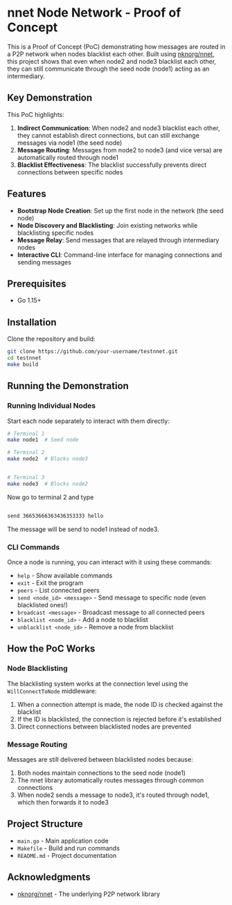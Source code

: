 # nnet Node Network - Proof of Concept

This is a Proof of Concept (PoC) demonstrating how messages are routed in a P2P network when nodes blacklist each other. Built using [nknorg/nnet](https://github.com/nknorg/nnet), this project shows that even when node2 and node3 blacklist each other, they can still communicate through the seed node (node1) acting as an intermediary.

## Key Demonstration

This PoC highlights:

1. **Indirect Communication**: When node2 and node3 blacklist each other, they cannot establish direct connections, but can still exchange messages via node1 (the seed node)
2. **Message Routing**: Messages from node2 to node3 (and vice versa) are automatically routed through node1
3. **Blacklist Effectiveness**: The blacklist successfully prevents direct connections between specific nodes

## Features

- **Bootstrap Node Creation**: Set up the first node in the network (the seed node)
- **Node Discovery and Blacklisting**: Join existing networks while blacklisting specific nodes
- **Message Relay**: Send messages that are relayed through intermediary nodes
- **Interactive CLI**: Command-line interface for managing connections and sending messages

## Prerequisites

- Go 1.15+

## Installation

Clone the repository and build:

```bash
git clone https://github.com/your-username/testnnet.git
cd testnnet
make build
```

## Running the Demonstration


### Running Individual Nodes

Start each node separately to interact with them directly:

```bash
# Terminal 1
make node1  # Seed node

# Terminal 2
make node2  # Blocks node3


# Terminal 3
make node3  # Blocks node2
```

Now go to terminal 2 and type 

```bash

send 36653666363436353333 hello 

```
The message will be send to node1 instead of node3.

### CLI Commands

Once a node is running, you can interact with it using these commands:

- `help` - Show available commands
- `exit` - Exit the program
- `peers` - List connected peers
- `send <node_id> <message>` - Send message to specific node (even blacklisted ones!)
- `broadcast <message>` - Broadcast message to all connected peers
- `blacklist <node_id>` - Add a node to blacklist
- `unblacklist <node_id>` - Remove a node from blacklist

## How the PoC Works

### Node Blacklisting

The blacklisting system works at the connection level using the `WillConnectToNode` middleware:

1. When a connection attempt is made, the node ID is checked against the blacklist
2. If the ID is blacklisted, the connection is rejected before it's established
3. Direct connections between blacklisted nodes are prevented

### Message Routing

Messages are still delivered between blacklisted nodes because:

1. Both nodes maintain connections to the seed node (node1)
2. The nnet library automatically routes messages through common connections
3. When node2 sends a message to node3, it's routed through node1, which then forwards it to node3

## Project Structure

- `main.go` - Main application code
- `Makefile` - Build and run commands
- `README.md` - Project documentation

## Acknowledgments

- [nknorg/nnet](https://github.com/nknorg/nnet) - The underlying P2P network library 